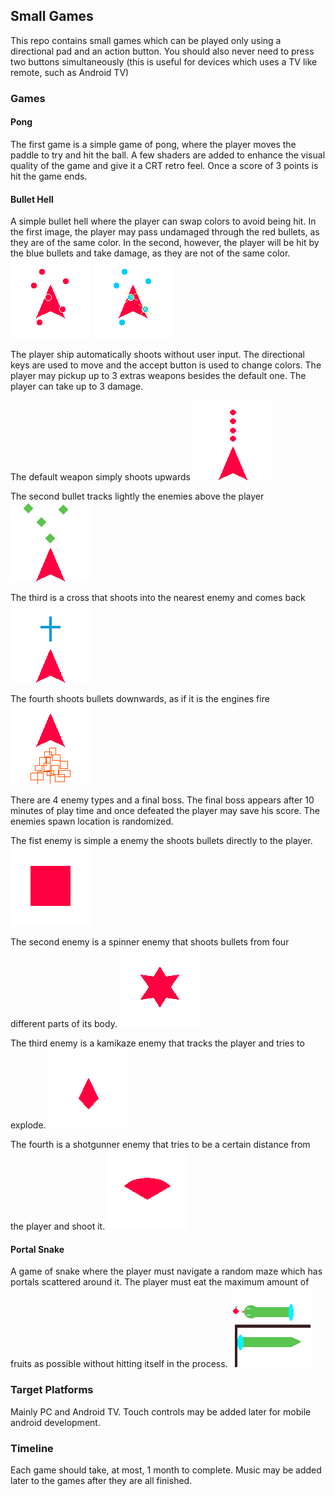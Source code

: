 ## Small Games

This repo contains small games which can be played only using a directional pad and 
an action button. You should also never need to press two buttons simultaneously (this is 
useful for devices which uses a TV like remote, such as Android TV)


### Games
#### Pong
The first game is a simple game of pong, where the player moves the paddle to try and hit the
ball. A few shaders are added to enhance the visual quality of the game and give it a CRT retro
feel. Once a score of 3 points is hit the game ends.


#### Bullet Hell
A simple bullet hell where the player can swap colors to avoid being hit. In the first image, the
player may pass undamaged through the red bullets, as they are of the same color. In the second,
however, the player will be hit by the blue bullets and take damage, as they are not of the same
color.
![image1](ImagesReadme/bh_redbullets.png)
![image2](ImagesReadme/bh_bluebullets.png)

The player ship automatically shoots without user input. The directional keys are used to move
and the accept button is used to change colors. The player may pickup up to 3 extras weapons besides
the default one. The player can take up to 3 damage.

The default weapon simply shoots upwards
![bb](ImagesReadme/bh_basicbullets.png)

The second bullet tracks lightly the enemies above the player
![tb](ImagesReadme/bh_trackerbullets.png)

The third is a cross that shoots into the nearest enemy and comes back
![cb](ImagesReadme/bh_crossbullets.png)

The fourth shoots bullets downwards, as if it is the engines fire
![fb](ImagesReadme/bh_firebullets.png)


There are 4 enemy types and a final boss. The final boss appears after 10 minutes of play time 
and once defeated the player may save his score. The enemies spawn location is randomized.

The fist enemy is simple a enemy the shoots bullets directly to the player.
![e1](ImagesReadme/bh_enemy1.png)

The second enemy is a spinner enemy that shoots bullets from four different parts of its body.
![e2](ImagesReadme/bh_enemy2.png)

The third enemy is a kamikaze enemy that tracks the player and tries to explode.
![e3](ImagesReadme/bh_enemy3.png)

The fourth is a shotgunner enemy that tries to be a certain distance from the player and shoot it.
![e4](ImagesReadme/bh_enemy4.png)


#### Portal Snake
A game of snake where the player must navigate a random maze which has portals scattered around it.
The player must eat the maximum amount of fruits as possible without hitting itself in the process.
![e4](ImagesReadme/snake.png)


### Target Platforms
Mainly PC and Android TV. Touch controls may be added later for mobile android development.


### Timeline
Each game should take, at most, 1 month to complete. Music may be added later to the games after they are all finished.
